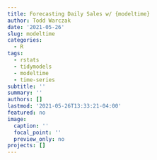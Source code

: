 ```yaml
---
title: Forecasting Daily Sales w/ {modeltime}
author: Todd Warczak
date: '2021-05-26'
slug: modeltime
categories:
  - R
tags:
  - rstats
  - tidymodels
  - modeltime
  - time-series
subtitle: ''
summary: ''
authors: []
lastmod: '2021-05-26T13:33:21-04:00'
featured: no
image:
  caption: ''
  focal_point: ''
  preview_only: no
projects: []
---
```


